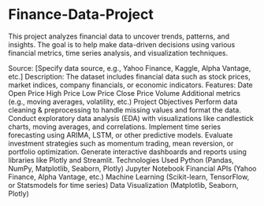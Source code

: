 # Finance-Data-Project
This project analyzes financial data to uncover trends, patterns, and insights. The goal is to help make data-driven decisions using various financial metrics, time series analysis, and visualization techniques.

Source: [Specify data source, e.g., Yahoo Finance, Kaggle, Alpha Vantage, etc.]
Description: The dataset includes financial data such as stock prices, market indices, company financials, or economic indicators.
Features:
Date
Open Price
High Price
Low Price
Close Price
Volume
Additional metrics (e.g., moving averages, volatility, etc.)
Project Objectives
Perform data cleaning & preprocessing to handle missing values and format the data.
Conduct exploratory data analysis (EDA) with visualizations like candlestick charts, moving averages, and correlations.
Implement time series forecasting using ARIMA, LSTM, or other predictive models.
Evaluate investment strategies such as momentum trading, mean reversion, or portfolio optimization.
Generate interactive dashboards and reports using libraries like Plotly and Streamlit.
Technologies Used
Python (Pandas, NumPy, Matplotlib, Seaborn, Plotly)
Jupyter Notebook
Financial APIs (Yahoo Finance, Alpha Vantage, etc.)
Machine Learning (Scikit-learn, TensorFlow, or Statsmodels for time series)
Data Visualization (Matplotlib, Seaborn, Plotly)
